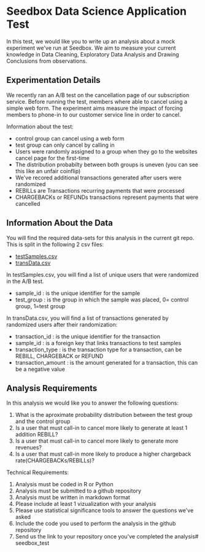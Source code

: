# Seedbox Data Science Application Test

In this test, we would like you to write up an analysis about a mock experiment we've run at Seedbox. We aim to measure your current knowledge in Data Cleaning, Exploratory Data Analysis and Drawing Conclusions from observations.

## Experimentation Details
We recently ran an A/B test on the cancellation page of our subscription service. Before running the test, members where able to cancel using a simple web form. The experiment aims measure the impact of forcing members to phone-in to our customer service line in order to cancel.

Information about the test:
- control group can cancel using a web form
- test group can only cancel by calling in
- Users were randomly assigned to a group when they go to the websites cancel page for the first-time
- The distribution probabilty between both groups is uneven (you can see this like an unfair coinflip)
- We've recored additional transactions generated after users were randomized
- REBILLs are Transactions recurring payments that were processed
- CHARGEBACKs or REFUNDs transactions represent payments that were cancelled

## Information About the Data
You will find the required data-sets for this analysis in the current git repo. This is split in the following 2 csv files:
- [testSamples.csv](testSamples.csv)
- [transData.csv](transData.csv)

In testSamples.csv, you will find a list of unique users that were randomized in the A/B test.
* sample_id : is the unique identifier for the sample
* test_group : is the group in which the sample was placed, 0= control group, 1=test group

In transData.csv, you will find a list of transactions generated by randomized users after their randomization:
* transaction_id : is the unique identifier for the transaction
* sample_id : is a foreign key that links transactions to test samples
* transaction_type : is the transaction type for a transaction, can be REBILL, CHARGEBACK or REFUND
* transaction_amount : is the amount generated for a transaction, this can be a negative value

## Analysis Requirements

In this analysis we would like you to answer the following questions:

1. What is the aproximate probability distribution between the test group and the control group
2. Is a user that must call-in to cancel more likely to generate at least 1 addition REBILL?
3. Is a user that must call-in to cancel more likely to generate more revenues?
4. Is a user that must call-in more likely to produce a higher chargeback rate(CHARGEBACKs/REBILLs)?

Technical Requirements:

1. Analysis must be coded in R or Python
2. Analysis must be submitted to a github repository
3. Analysis must be written in markdown format
4. Please include at least 1 vizualization with your analysis
5. Please use statistical significance tools to answer the questions we've asked
6. Include the code you used to perform the analysis in the github repository
7. Send us the link to your repository once you've completed the analysis# seedbox_test
